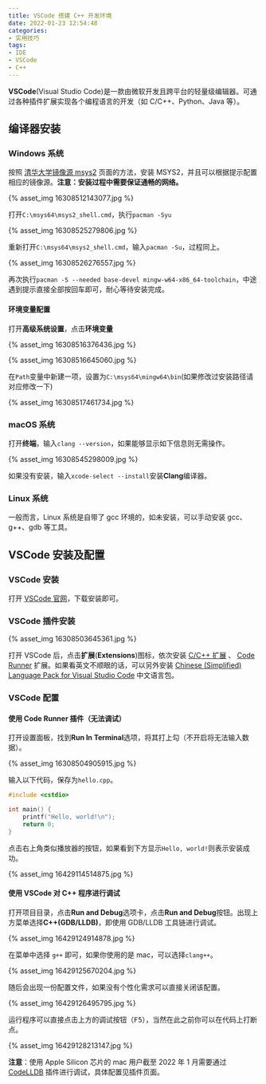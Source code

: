 ```yaml
---
title: VSCode 搭建 C++ 开发环境
date: 2022-01-23 12:54:48
categories:
- 实用技巧
tags:
- IDE
- VSCode
- C++
---
```

**VSCode**(Visual Studio Code)是一款由微软开发且跨平台的轻量级编辑器。可通过各种插件扩展实现各个编程语言的开发（如 C/C++、Python、Java 等）。

<!-- more -->

## 编译器安装

### Windows 系统

按照 [清华大学镜像源 msys2](https://mirrors.tuna.tsinghua.edu.cn/help/msys2/) 页面的方法，安装 MSYS2，并且可以根据提示配置相应的镜像源。**注意：安装过程中需要保证通畅的网络。**

{% asset_img 16308512143077.jpg %}

打开`C:\msys64\msys2_shell.cmd`，执行`pacman -Syu`

{% asset_img 16308525279806.jpg %}

重新打开`C:\msys64\msys2_shell.cmd`，输入`pacman -Su`，过程同上。

{% asset_img 16308526276557.jpg %}

再次执行`pacman -S --needed base-devel mingw-w64-x86_64-toolchain`，中途遇到提示直接全部按回车即可，耐心等待安装完成。

#### 环境变量配置

打开**高级系统设置**，点击**环境变量**

{% asset_img 16308516376436.jpg %}

{% asset_img 16308516645060.jpg %}

在`Path`变量中新建一项，设置为`C:\msys64\mingw64\bin`(如果修改过安装路径请对应修改一下)

{% asset_img 16308517461734.jpg %}

### macOS 系统

打开**终端**，输入`clang --version`，如果能够显示如下信息则无需操作。

{% asset_img 16308545298009.jpg %}

如果没有安装，输入`xcode-select --install`安装**Clang**编译器。

### Linux 系统

一般而言，Linux 系统是自带了 gcc 环境的，如未安装，可以手动安装 gcc、g++、gdb 等工具。

## VSCode 安装及配置

### VSCode 安装

打开 [VSCode 官网](https://code.visualstudio.com/)，下载安装即可。

### VSCode 插件安装

{% asset_img 16308503645361.jpg %}

打开 VSCode 后，点击**扩展**(**Extensions**)图标，依次安装 [C/C++ 扩展](https://marketplace.visualstudio.com/items?itemName=ms-vscode.cpptools) 、 [Code Runner](https://marketplace.visualstudio.com/items?itemName=formulahendry.code-runner) 扩展。如果看英文不顺眼的话，可以另外安装 [Chinese (Simplified) Language Pack for Visual Studio Code](https://marketplace.visualstudio.com/items?itemName=MS-CEINTL.vscode-language-pack-zh-hans) 中文语言包。

### VSCode 配置

#### 使用 Code Runner 插件（无法调试）

打开设置面板，找到**Run In Terminal**选项，将其打上勾（不开启将无法输入数据）。

{% asset_img 16308504905915.jpg %}

输入以下代码，保存为`hello.cpp`。

```cpp
#include <cstdio>

int main() {
    printf("Hello, world!\n");
    return 0;
}
```

点击右上角类似播放器的按钮，如果看到下方显示`Hello, world!`则表示安装成功。

{% asset_img 16429114514875.jpg %}

#### 使用 VSCode 对 C++ 程序进行调试

打开项目目录，点击**Run and Debug**选项卡，点击**Run and Debug**按钮。出现上方菜单选择**C++(GDB/LLDB)**，即使用 GDB/LLDB 工具链进行调试。

{% asset_img 16429124914878.jpg %}

在菜单中选择 `g++` 即可，如果你使用的是 mac，可以选择`clang++`。

{% asset_img 16429125670204.jpg %}

随后会出现一份配置文件，如果没有个性化需求可以直接关闭该配置。

{% asset_img 16429126495795.jpg %}

运行程序可以直接点击上方的调试按钮（<kbd>F5</kbd>），当然在此之前你可以在代码上打断点。

{% asset_img 16429128213147.jpg %}

**注意**：使用 Apple Silicon 芯片的 mac 用户截至 2022 年 1 月需要通过 [CodeLLDB](https://marketplace.visualstudio.com/items?itemName=vadimcn.vscode-lldb) 插件进行调试，具体配置见插件页面。
